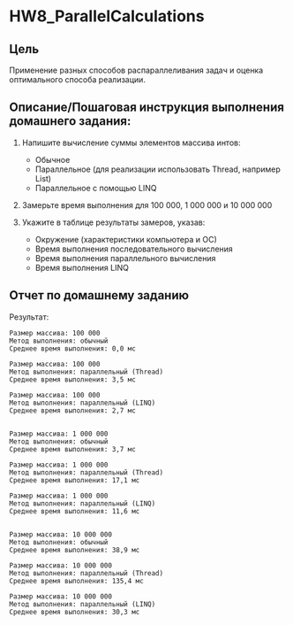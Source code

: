 # HW8_ParallelCalculations
## Цель    
Применение разных способов распараллеливания задач и оценка оптимального способа реализации.    

## Описание/Пошаговая инструкция выполнения домашнего задания:   
1. Напишите вычисление суммы элементов массива интов: 
   - Обычное    
   - Параллельное (для реализации использовать Thread, например List)   
   - Параллельное с помощью LINQ   

2. Замерьте время выполнения для 100 000, 1 000 000 и 10 000 000   

3. Укажите в таблице результаты замеров, указав:   
   - Окружение (характеристики компьютера и ОС)   
   - Время выполнения последовательного вычисления   
   - Время выполнения параллельного вычисления   
   - Время выполнения LINQ   

## Отчет по домашнему заданию

Результат:   
 
    Размер массива: 100 000    
    Метод выполнения: обычный    
    Среднее время выполнения: 0,0 мс    
    
    Размер массива: 100 000    
    Метод выполнения: параллельный (Thread)    
    Среднее время выполнения: 3,5 мс    
    
    Размер массива: 100 000    
    Метод выполнения: параллельный (LINQ)    
    Среднее время выполнения: 2,7 мс    
    
    
    Размер массива: 1 000 000    
    Метод выполнения: обычный    
    Среднее время выполнения: 3,7 мс    
    
    Размер массива: 1 000 000    
    Метод выполнения: параллельный (Thread)    
    Среднее время выполнения: 17,1 мс    
    
    Размер массива: 1 000 000    
    Метод выполнения: параллельный (LINQ)    
    Среднее время выполнения: 11,6 мс    
    
    
    Размер массива: 10 000 000    
    Метод выполнения: обычный    
    Среднее время выполнения: 38,9 мс    
    
    Размер массива: 10 000 000     
    Метод выполнения: параллельный (Thread)    
    Среднее время выполнения: 135,4 мс    
    
    Размер массива: 10 000 000     
    Метод выполнения: параллельный (LINQ)    
    Среднее время выполнения: 30,3 мс    
